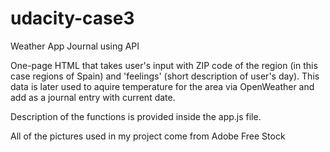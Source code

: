 # udacity-case3
Weather App Journal using API

One-page HTML that takes user's input with ZIP code of the region (in this case regions of Spain) and 'feelings' (short description of user's day).
This data is later used to aquire temperature for the area via OpenWeather and add as a journal entry with current date.

Description of the functions is provided inside the app.js file.

All of the pictures used in my project come from Adobe Free Stock

